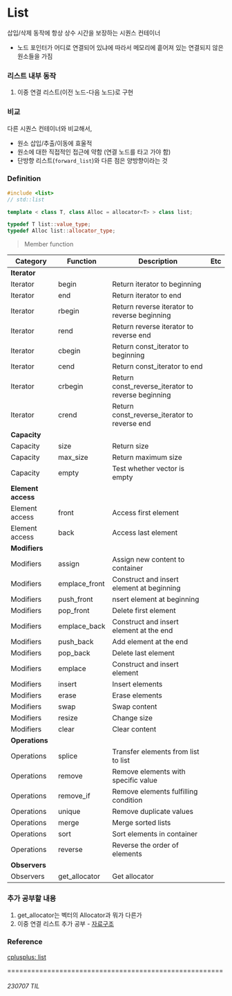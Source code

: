 # List
삽입/삭제 동작에 항상 상수 시간을 보장하는 시퀀스 컨테이너<br>
- 노드 포인터가 어디로 연결되어 있냐에 따라서 메모리에 흩어져 있는 연결되지 않은 원소들을 가짐

### 리스트 내부 동작
1. 이중 연결 리스트(이전 노드-다음 노드)로 구현


### 비교
다른 시퀀스 컨테이너와 비교해서, <br>
- 원소 삽입/추출/이동에 효울적
- 원소에 대한 직접적인 접근에 약함 (연결 노드를 타고 가야 함)
- 단방향 리스트(`forward_list`)와 다른 점은 양방향이라는 것

### Definition
```c++
#include <list>
// std::list

template < class T, class Alloc = allocator<T> > class list;

typedef T list::value_type;
typedef Alloc list::allocator_type;
```
> Member function

| Category | Function | Description | Etc |
|--------|--------|--------|--------|
| **Iterator** | | | |
| Iterator | begin | Return iterator to beginning | |
| Iterator | end | Return iterator to end | |
| Iterator | rbegin | Return reverse iterator to reverse beginning | |
| Iterator | rend | Return reverse iterator to reverse end | |
| Iterator | cbegin | Return const_iterator to beginning | |
| Iterator | cend | Return const_iterator to end | |
| Iterator | crbegin | Return const_reverse_iterator to reverse beginning | |
| Iterator | crend | Return const_reverse_iterator to reverse end | |
| **Capacity** | | | |
| Capacity | size | Return size | |
| Capacity | max_size | Return maximum size | |
| Capacity | empty | Test whether vector is empty | |
| **Element access** | | | |
| Element access | front | Access first element | |
| Element access | back | Access last element | |
| **Modifiers** | | | |
| Modifiers | assign | Assign new content to container | |
| Modifiers | emplace_front | Construct and insert element at beginning | |
| Modifiers | push_front | nsert element at beginning | |
| Modifiers | pop_front | Delete first element | |
| Modifiers | emplace_back | Construct and insert element at the end | |
| Modifiers | push_back | Add element at the end | |
| Modifiers | pop_back | Delete last element | |
| Modifiers | emplace | Construct and insert element | |
| Modifiers | insert | Insert elements | |
| Modifiers | erase | Erase elements | |
| Modifiers | swap | Swap content | |
| Modifiers | resize | Change size | |
| Modifiers | clear | Clear content | |
| **Operations** | | | | 
| Operations | splice | Transfer elements from list to list | |
| Operations |remove | Remove elements with specific value | |
| Operations |remove_if	| Remove elements fulfilling condition | | 
| Operations | unique | Remove duplicate values | |
| Operations | merge | Merge sorted lists | |
| Operations | sort	| Sort elements in container | |
| Operations | reverse | Reverse the order of elements | |
| **Observers** | | | |
| Observers | get_allocator | Get allocator | | 


### 추가 공부할 내용
1. get_allocator는 벡터의 Allocator과 뭐가 다른가
2. 이중 연결 리스트 추가 공부 - [자료구조](../../cs/data_structure.md)

### Reference
[cplusplus: list](https://cplusplus.com/reference/list/list/)


======================================================
###### 230707 TIL
